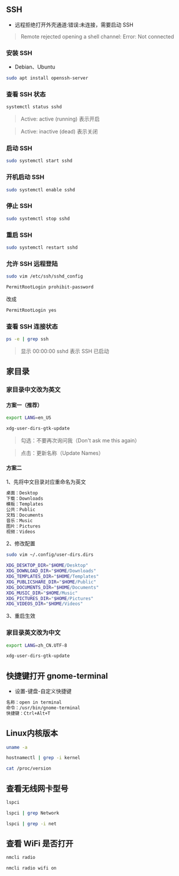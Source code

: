 ## SSH

- 远程拒绝打开外壳通道:错误:未连接，需要启动 SSH

> Remote rejected opening a shell channel: Error: Not connected

### 安装 SSH

- Debian、Ubuntu

```sh
sudo apt install openssh-server
```

### 查看 SSH 状态

```sh
systemctl status sshd
```

> Active: active (running) 表示开启

> Active: inactive (dead) 表示关闭

### 启动 SSH

```sh
sudo systemctl start sshd
```

### 开机启动 SSH

```sh
sudo systemctl enable sshd
```

### 停止 SSH

```sh
sudo systemctl stop sshd
```

### 重启 SSH

```sh
sudo systemctl restart sshd
```

### 允许 SSH 远程登陆

```sh
sudo vim /etc/ssh/sshd_config
```

```sh
PermitRootLogin prohibit-password
```

改成

```sh
PermitRootLogin yes
```

### 查看 SSH 连接状态

```sh
ps -e | grep ssh
```

> 显示 00:00:00 sshd 表示 SSH 已启动

## 家目录

### 家目录中文改为英文

#### 方案一（推荐）

```sh
export LANG=en_US
```

```sh
xdg-user-dirs-gtk-update
```

> 勾选：不要再次询问我（Don't ask me this again）

> 点击：更新名称（Update Names）

#### 方案二

1、先将中文目录对应重命名为英文

```sh
桌面：Desktop
下载：Downloads
模板：Templates
公共：Public
文档：Documents
音乐：Music
图片：Pictures
视频：Videos
```

2、修改配置

```sh
sudo vim ~/.config/user-dirs.dirs
```

```sh
XDG_DESKTOP_DIR="$HOME/Desktop"
XDG_DOWNLOAD_DIR="$HOME/Downloads"
XDG_TEMPLATES_DIR="$HOME/Templates"
XDG_PUBLICSHARE_DIR="$HOME/Public"
XDG_DOCUMENTS_DIR="$HOME/Documents"
XDG_MUSIC_DIR="$HOME/Music"
XDG_PICTURES_DIR="$HOME/Pictures"
XDG_VIDEOS_DIR="$HOME/Videos"
```

3、重启生效

### 家目录英文改为中文

```sh
export LANG=zh_CN.UTF-8
```

```sh
xdg-user-dirs-gtk-update
```

## 快捷键打开 gnome-terminal

- 设置-键盘-自定义快捷键

```sh
名称：open in terminal
命令：/usr/bin/gnome-terminal
快捷键：Ctrl+Alt+T
```

## Linux内核版本

```sh
uname -a
```

```sh
hostnamectl | grep -i kernel
```

```sh
cat /proc/version
```

## 查看无线网卡型号

```sh
lspci
```

```sh
lspci | grep Network
```

```sh
lspci | grep -i net
```

## 查看 WiFi 是否打开

```sh
nmcli radio
```

```sh
nmcli radio wifi on
```
